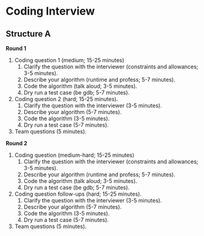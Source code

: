 # Coding Interview

## Structure A

**Round 1**

1. Coding question 1 (medium; 15-25 minutes)
   1. Clarify the question with the interviewer (constraints and allowances; 3-5 minutes).
   2. Describe your algorithm (runtime and profess; 5-7 minutes).
   3. Code the algorithm (talk aloud; 3-5 minutes).
   4. Dry run a test case (be gdb; 5-7 minutes).
2. Coding question 2 (hard; 15-25 minutes).
   1. Clarify the question with the interviewer (3-5 minutes).
   2. Describe your algorithm (5-7 minutes).
   3. Code the algorithm (3-5 minutes).
   4. Dry run a test case (5-7 minutes).
3. Team questions (5 minutes).

**Round 2**

1. Coding question (medium-hard; 15-25 minutes)
   1. Clarify the question with the interviewer (constraints and allowances; 3-5 minutes).
   2. Describe your algorithm (runtime and profess; 5-7 minutes).
   3. Code the algorithm (talk aloud; 3-5 minutes).
   4. Dry run a test case (be gdb; 5-7 minutes).
2. Coding question follow-ups (hard; 15-25 minutes).
   1. Clarify the question with the interviewer (3-5 minutes).
   2. Describe your algorithm (5-7 minutes).
   3. Code the algorithm (3-5 minutes).
   4. Dry run a test case (5-7 minutes).
3. Team questions (5 minutes).
